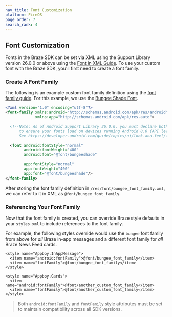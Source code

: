 ```yaml
---
nav_title: Font Customization
platform: FireOS
page_order: 7
search_rank: 4
---
```


## Font Customization

Fonts in the Braze SDK can be set via XML using the Support Library version 26.0.0 or above using the [Font in XML Guide][1]. To use your custom font with the Braze SDK, you'll first need to create a font family.

### Create A Font Family

The following is an example custom font family definition using the [font family guide][2]. For this example, we use the [Bungee Shade Font][3].

```XML
<?xml version="1.0" encoding="utf-8"?>
<font-family xmlns:android="http://schemas.android.com/apk/res/android"
             xmlns:app="http://schemas.android.com/apk/res-auto">

  <!--Note: As of Android Support Library 26.0.0, you must declare both sets of attributes
      to ensure your fonts load on devices running Android 8.0 (API level 26) or lower.
      See https://developer.android.com/guide/topics/ui/look-and-feel/fonts-in-xml.html -->

  <font android:fontStyle="normal"
        android:fontWeight="400"
        android:font="@font/bungeeshade"

        app:fontStyle="normal"
        app:fontWeight="400"
        app:font="@font/bungeeshade"/>
</font-family>
```

After storing the font family definition in `/res/font/bungee_font_family.xml`, we can refer to it in XML as `@font/bungee_font_family`.

### Referencing Your Font Family

Now that the font family is created, you can override Braze style defaults in your `styles.xml` to include references to the font family.

For example, the following styles override would use the `bungee` font family from above for _all_ Braze in-app messages and a different font family for _all_ Braze News Feed cards.

```
<style name="Appboy.InAppMessage">
  <item name="android:fontFamily">@font/bungee_font_family</item>
  <item name="fontFamily">@font/bungee_font_family</item>
</style>

<style name="Appboy.Cards">
  <item name="android:fontFamily">@font/another_custom_font_family</item>
  <item name="fontFamily">@font/another_custom_font_family</item>
</style>
```

>  Both `android:fontFamily` and `fontFamily` style attributes must be set to maintain compatibility across all SDK versions.

[1]: https://developer.android.com/guide/topics/ui/look-and-feel/fonts-in-xml.html
[2]: https://developer.android.com/guide/topics/ui/look-and-feel/fonts-in-xml.html#font-family
[3]: https://fonts.google.com/specimen/Bungee+Shade
